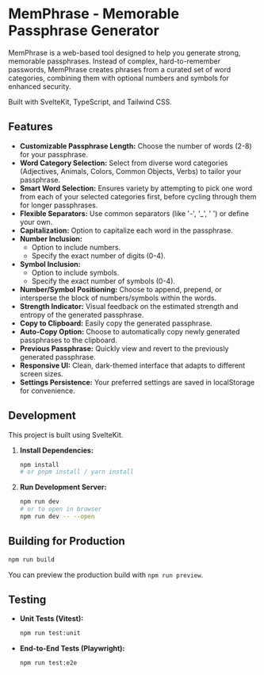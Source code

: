 # MemPhrase - Memorable Passphrase Generator

MemPhrase is a web-based tool designed to help you generate strong, memorable passphrases. Instead of complex, hard-to-remember passwords, MemPhrase creates phrases from a curated set of word categories, combining them with optional numbers and symbols for enhanced security.

Built with SvelteKit, TypeScript, and Tailwind CSS.

## Features

*   **Customizable Passphrase Length:** Choose the number of words (2-8) for your passphrase.
*   **Word Category Selection:** Select from diverse word categories (Adjectives, Animals, Colors, Common Objects, Verbs) to tailor your passphrase.
*   **Smart Word Selection:** Ensures variety by attempting to pick one word from each of your selected categories first, before cycling through them for longer passphrases.
*   **Flexible Separators:** Use common separators (like '-', '_', ' ') or define your own.
*   **Capitalization:** Option to capitalize each word in the passphrase.
*   **Number Inclusion:** 
    *   Option to include numbers.
    *   Specify the exact number of digits (0-4).
*   **Symbol Inclusion:**
    *   Option to include symbols.
    *   Specify the exact number of symbols (0-4).
*   **Number/Symbol Positioning:** Choose to append, prepend, or intersperse the block of numbers/symbols within the words.
*   **Strength Indicator:** Visual feedback on the estimated strength and entropy of the generated passphrase.
*   **Copy to Clipboard:** Easily copy the generated passphrase.
*   **Auto-Copy Option:** Choose to automatically copy newly generated passphrases to the clipboard.
*   **Previous Passphrase:** Quickly view and revert to the previously generated passphrase.
*   **Responsive UI:** Clean, dark-themed interface that adapts to different screen sizes.
*   **Settings Persistence:** Your preferred settings are saved in localStorage for convenience.

## Development

This project is built using SvelteKit.

1.  **Install Dependencies:**
    ```bash
    npm install
    # or pnpm install / yarn install
    ```

2.  **Run Development Server:**
    ```bash
    npm run dev
    # or to open in browser
    npm run dev -- --open
    ```

## Building for Production

```bash
npm run build
```

You can preview the production build with `npm run preview`.

## Testing

*   **Unit Tests (Vitest):**
    ```bash
    npm run test:unit
    ```
*   **End-to-End Tests (Playwright):**
    ```bash
    npm run test:e2e
    ```
